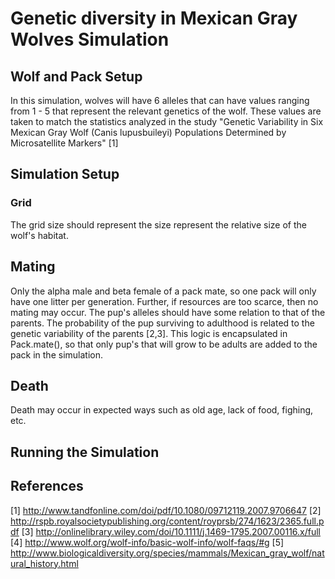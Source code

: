 # Genetic diversity in Mexican Gray Wolves Simulation

## Wolf and Pack Setup
In this simulation, wolves will have 6 alleles that can have values ranging from 1 - 5 that represent the relevant genetics of the wolf. These values are taken to match the statistics analyzed in the study "Genetic Variability in Six Mexican Gray Wolf (Canis lupusbuileyi) Populations Determined by Microsatellite Markers" [1]

## Simulation Setup
### Grid
The grid size should represent the size represent the relative size of the wolf's habitat. 
## Mating
Only the alpha male and beta female of a pack mate, so one pack will only have one litter per generation. Further, if resources are too scarce, then no mating may occur.
 The pup's alleles should have some relation to that of the parents. The probability of the pup surviving to adulthood is related to the genetic variability of the parents [2,3]. This logic is encapsulated in Pack.mate(), so that only pup's that will grow to be adults are added to the pack in the simulation. 
## Death
 Death may occur in expected ways such as old age, lack of food, fighing, etc.

## Running the Simulation

## References
[1] http://www.tandfonline.com/doi/pdf/10.1080/09712119.2007.9706647
[2] http://rspb.royalsocietypublishing.org/content/royprsb/274/1623/2365.full.pdf 
[3] http://onlinelibrary.wiley.com/doi/10.1111/j.1469-1795.2007.00116.x/full
[4] http://www.wolf.org/wolf-info/basic-wolf-info/wolf-faqs/#g
[5] http://www.biologicaldiversity.org/species/mammals/Mexican_gray_wolf/natural_history.html


